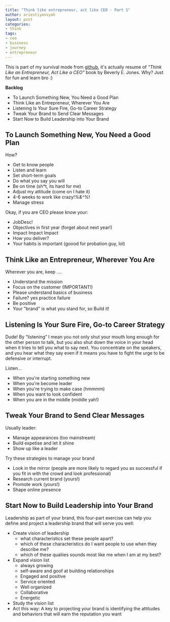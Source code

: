 ```yaml
---
title: "Think like entrepreneur, act like CEO - Part 1"
author: ariestiyansyah
layout: post
categories:
- think
tags:
- ceo
- business
- journey
- entrepreneur
---
```


This is part of my survival mode from [github](https://github.com/ariestiyansyah/edXius/issues/1), it's actually resume of *"Think Like an Entrepreneur, Act Like a CEO"* book by Beverly E. Jones. Why? Just for fun and learn bro :)

**Backlog**

- To Launch Something New, You Need a Good Plan
- Think Like an Entrepreneur, Wherever You Are
- Listening Is Your Sure Fire, Go-to Career Strategy
- Tweak Your Brand to Send Clear Messages
- Start Now to Build Leadership into Your Brand

## To Launch Something New, You Need a Good Plan

How?

- Get to know people
- Listen and learn
- Set short-term goals
- Do what you say you will
- Be on time (sh*t, its hard for me)
- Adjust my attitude (come on I hate it)
- 4-6 weeks to work like crazy!*%&^%*!
- Manage stress

Okay, if you are CEO please know your:

- JobDesc!
- Objectives in first year (forget about next year!)
- Impact Impact Impact
- How you deliver?
- Your habits is important (goood for probation guy, lol)

## Think Like an Entrepreneur, Wherever You Are

Wherever you are, keep ....

- Understand the mission
- Focus on the customer (IMPORTANT!)
- Please understand basics of business
- Failure? yes practice failure
- Be positive
- Your "brand" is what you stand for, so Build it!


## Listening Is Your Sure Fire, Go-to Career Strategy

Dude! By “listening” I mean you not only shut your mouth long enough for the other person to talk, but you also shut down the voice in your head when it tries to tell you what to say next. You concentrate on the speakers, and you hear what they say even if it means you have to fight the urge to be defensive or interrupt.

Listen...

- When you're starting something new
- When you're become leader
- When you're trying to make case (hmmmm)
- When you want to look confident
- When you are in the middle (middle yah!)

## Tweak Your Brand to Send Clear Messages

Usually leader:

- Manage appearances (too mainstream)
- Build expetise and let it shine
- Show up like a leader

Try these strategies to manage your brand

- Look in the mirror (people are more likely to regard you as successful if you fit in with the crowd and look professional)
- Research current brand (yours!)
- Promote work (yours!)
- Shape online presence

## Start Now to Build Leadership into Your Brand

Leadership as part of your brand, this four-part exercise can help you define and project a leadership brand that will serve you well:

- Create vision of leadership
    - what characteristics set these people apart?
    - which of these characteristics do I want people to use when they describe me?
    - which of these qualiies sounds most like me when I am at my best?
- Expand vision list
    - always growing
    - self-aware and goof at building relationships
    - Engaged and positive
    - Service oriented
    - Well organized
    - Collaborative
    - Energetic
- Study the vision list
- Act this way: A key to projecting your brand is identifying the attitudes and behaviors that will earn the reputation you want